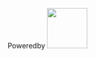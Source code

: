 Poweredby
<a href="https://github.com/process1024">
  <img src="https://avatars.githubusercontent.com/u/26537429?v=4" style="width: 80px;height: 80px;"/>
</a>
